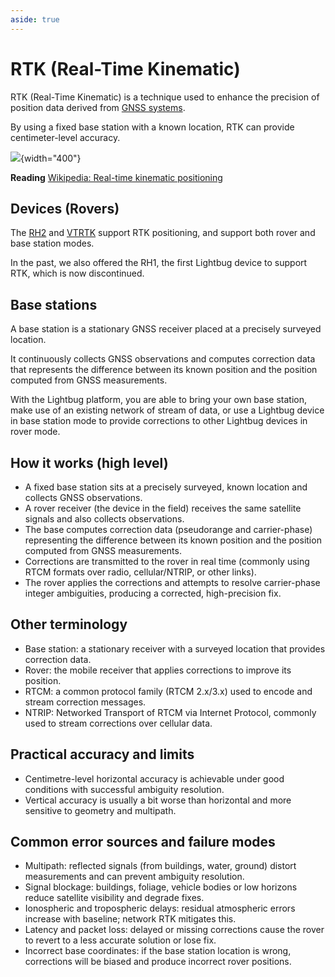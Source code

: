 ```yaml
---
aside: true
---
```


# RTK (Real-Time Kinematic)

RTK (Real-Time Kinematic) is a technique used to enhance the precision of position data derived from [GNSS systems](./gnss).

By using a fixed base station with a known location, RTK can provide centimeter-level accuracy.

![](https://i.imgur.com/OzhNfJ2.png){width="400"}


**Reading** [Wikipedia: Real-time kinematic positioning](https://en.wikipedia.org/wiki/Real-time_kinematic_positioning)

## Devices (Rovers)

The [RH2](/devices/rtk/handheld) and [VTRTK](/devices/rtk/vehicle) support RTK positioning, and support both rover and base station modes.

In the past, we also offered the RH1, the first Lightbug device to support RTK, which is now discontinued.

## Base stations

A base station is a stationary GNSS receiver placed at a precisely surveyed location.

It continuously collects GNSS observations and computes correction data that represents the difference between its known position and the position computed from GNSS measurements.

With the Lightbug platform, you are able to bring your own base station, make use of an existing network of stream of data, or use a Lightbug device in base station mode to provide corrections to other Lightbug devices in rover mode.

## How it works (high level)

- A fixed base station sits at a precisely surveyed, known location and collects GNSS observations.
- A rover receiver (the device in the field) receives the same satellite signals and also collects observations.
- The base computes correction data (pseudorange and carrier-phase) representing the difference between its known position and the position computed from GNSS measurements.
- Corrections are transmitted to the rover in real time (commonly using RTCM formats over radio, cellular/NTRIP, or other links).
- The rover applies the corrections and attempts to resolve carrier-phase integer ambiguities, producing a corrected, high-precision fix.

## Other terminology

- Base station: a stationary receiver with a surveyed location that provides correction data.
- Rover: the mobile receiver that applies corrections to improve its position.
- RTCM: a common protocol family (RTCM 2.x/3.x) used to encode and stream correction messages.
- NTRIP: Networked Transport of RTCM via Internet Protocol, commonly used to stream corrections over cellular data.

## Practical accuracy and limits

- Centimetre-level horizontal accuracy is achievable under good conditions with successful ambiguity resolution.
- Vertical accuracy is usually a bit worse than horizontal and more sensitive to geometry and multipath.

## Common error sources and failure modes

- Multipath: reflected signals (from buildings, water, ground) distort measurements and can prevent ambiguity resolution.
- Signal blockage: buildings, foliage, vehicle bodies or low horizons reduce satellite visibility and degrade fixes.
- Ionospheric and tropospheric delays: residual atmospheric errors increase with baseline; network RTK mitigates this.
- Latency and packet loss: delayed or missing corrections cause the rover to revert to a less accurate solution or lose fix.
- Incorrect base coordinates: if the base station location is wrong, corrections will be biased and produce incorrect rover positions.
